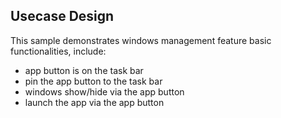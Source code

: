 ## Usecase Design

This sample demonstrates windows management feature basic functionalities, include:

* app button is on the task bar
* pin the app button to the task bar
* windows show/hide via the app button
* launch the app via the app button
